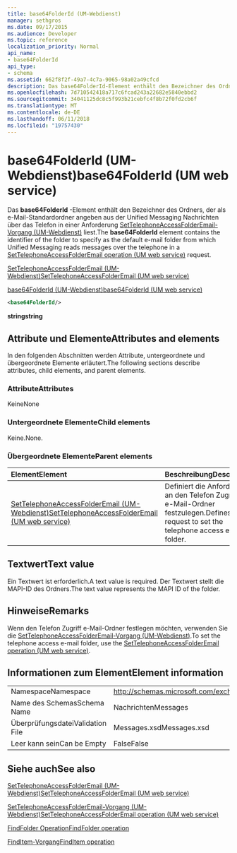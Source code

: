 ```yaml
---
title: base64FolderId (UM-Webdienst)
manager: sethgros
ms.date: 09/17/2015
ms.audience: Developer
ms.topic: reference
localization_priority: Normal
api_name:
- base64FolderId
api_type:
- schema
ms.assetid: 662f8f2f-49a7-4c7a-9065-98a02a49cfcd
description: Das base64FolderId-Element enthält den Bezeichner des Ordners, der als e-Mail-Standardordner angeben aus der Unified Messaging Nachrichten über das Telefon in einer SetTelephoneAccessFolderEmail-Vorgang (UM-Webdienst) Anforderung liest.
ms.openlocfilehash: 7d710542418a717c6fcad243a22682e5840ebbd2
ms.sourcegitcommit: 34041125dc8c5f993b21cebfc4f8b72f0fd2cb6f
ms.translationtype: MT
ms.contentlocale: de-DE
ms.lasthandoff: 06/11/2018
ms.locfileid: "19757430"
---
```

# <a name="base64folderid-um-web-service"></a><span data-ttu-id="3af97-103">base64FolderId (UM-Webdienst)</span><span class="sxs-lookup"><span data-stu-id="3af97-103">base64FolderId (UM web service)</span></span>

<span data-ttu-id="3af97-104">Das **base64FolderId** -Element enthält den Bezeichner des Ordners, der als e-Mail-Standardordner angeben aus der Unified Messaging Nachrichten über das Telefon in einer Anforderung [SetTelephoneAccessFolderEmail-Vorgang (UM-Webdienst)](settelephoneaccessfolderemail-operation-um-web-service.md) liest.</span><span class="sxs-lookup"><span data-stu-id="3af97-104">The **base64FolderId** element contains the identifier of the folder to specify as the default e-mail folder from which Unified Messaging reads messages over the telephone in a [SetTelephoneAccessFolderEmail operation (UM web service)](settelephoneaccessfolderemail-operation-um-web-service.md) request.</span></span> 
  
[<span data-ttu-id="3af97-105">SetTelephoneAccessFolderEmail (UM-Webdienst)</span><span class="sxs-lookup"><span data-stu-id="3af97-105">SetTelephoneAccessFolderEmail (UM web service)</span></span>](settelephoneaccessfolderemail-um-web-service.md)
  
[<span data-ttu-id="3af97-106">base64FolderId (UM-Webdienst)</span><span class="sxs-lookup"><span data-stu-id="3af97-106">base64FolderId (UM web service)</span></span>](base64folderid-um-web-service.md)
  
```xml
<base64FolderId/>
```

 <span data-ttu-id="3af97-107">**string**</span><span class="sxs-lookup"><span data-stu-id="3af97-107">**string**</span></span>
## <a name="attributes-and-elements"></a><span data-ttu-id="3af97-108">Attribute und Elemente</span><span class="sxs-lookup"><span data-stu-id="3af97-108">Attributes and elements</span></span>

<span data-ttu-id="3af97-109">In den folgenden Abschnitten werden Attribute, untergeordnete und übergeordnete Elemente erläutert.</span><span class="sxs-lookup"><span data-stu-id="3af97-109">The following sections describe attributes, child elements, and parent elements.</span></span>
  
### <a name="attributes"></a><span data-ttu-id="3af97-110">Attribute</span><span class="sxs-lookup"><span data-stu-id="3af97-110">Attributes</span></span>

<span data-ttu-id="3af97-111">Keine</span><span class="sxs-lookup"><span data-stu-id="3af97-111">None</span></span>
  
### <a name="child-elements"></a><span data-ttu-id="3af97-112">Untergeordnete Elemente</span><span class="sxs-lookup"><span data-stu-id="3af97-112">Child elements</span></span>

<span data-ttu-id="3af97-113">Keine.</span><span class="sxs-lookup"><span data-stu-id="3af97-113">None.</span></span>
  
### <a name="parent-elements"></a><span data-ttu-id="3af97-114">Übergeordnete Elemente</span><span class="sxs-lookup"><span data-stu-id="3af97-114">Parent elements</span></span>

|<span data-ttu-id="3af97-115">**Element**</span><span class="sxs-lookup"><span data-stu-id="3af97-115">**Element**</span></span>|<span data-ttu-id="3af97-116">**Beschreibung**</span><span class="sxs-lookup"><span data-stu-id="3af97-116">**Description**</span></span>|
|:-----|:-----|
|[<span data-ttu-id="3af97-117">SetTelephoneAccessFolderEmail (UM-Webdienst)</span><span class="sxs-lookup"><span data-stu-id="3af97-117">SetTelephoneAccessFolderEmail (UM web service)</span></span>](settelephoneaccessfolderemail-um-web-service.md) <br/> |<span data-ttu-id="3af97-118">Definiert die Anforderung an den Telefon Zugriff auf e-Mail-Ordner festzulegen.</span><span class="sxs-lookup"><span data-stu-id="3af97-118">Defines request to set the telephone access e-mail folder.</span></span>  <br/> |
   
## <a name="text-value"></a><span data-ttu-id="3af97-119">Textwert</span><span class="sxs-lookup"><span data-stu-id="3af97-119">Text value</span></span>

<span data-ttu-id="3af97-120">Ein Textwert ist erforderlich.</span><span class="sxs-lookup"><span data-stu-id="3af97-120">A text value is required.</span></span> <span data-ttu-id="3af97-121">Der Textwert stellt die MAPI-ID des Ordners.</span><span class="sxs-lookup"><span data-stu-id="3af97-121">The text value represents the MAPI ID of the folder.</span></span>
  
## <a name="remarks"></a><span data-ttu-id="3af97-122">Hinweise</span><span class="sxs-lookup"><span data-stu-id="3af97-122">Remarks</span></span>

<span data-ttu-id="3af97-123">Wenn den Telefon Zugriff e-Mail-Ordner festlegen möchten, verwenden Sie die [SetTelephoneAccessFolderEmail-Vorgang (UM-Webdienst)](settelephoneaccessfolderemail-operation-um-web-service.md).</span><span class="sxs-lookup"><span data-stu-id="3af97-123">To set the telephone access e-mail folder, use the [SetTelephoneAccessFolderEmail operation (UM web service)](settelephoneaccessfolderemail-operation-um-web-service.md).</span></span>
  
## <a name="element-information"></a><span data-ttu-id="3af97-124">Informationen zum Element</span><span class="sxs-lookup"><span data-stu-id="3af97-124">Element information</span></span>

|||
|:-----|:-----|
|<span data-ttu-id="3af97-125">Namespace</span><span class="sxs-lookup"><span data-stu-id="3af97-125">Namespace</span></span>  <br/> |http://schemas.microsoft.com/exchange/services/2006/messages  <br/> |
|<span data-ttu-id="3af97-126">Name des Schemas</span><span class="sxs-lookup"><span data-stu-id="3af97-126">Schema Name</span></span>  <br/> |<span data-ttu-id="3af97-127">Nachrichten</span><span class="sxs-lookup"><span data-stu-id="3af97-127">Messages</span></span>  <br/> |
|<span data-ttu-id="3af97-128">Überprüfungsdatei</span><span class="sxs-lookup"><span data-stu-id="3af97-128">Validation File</span></span>  <br/> |<span data-ttu-id="3af97-129">Messages.xsd</span><span class="sxs-lookup"><span data-stu-id="3af97-129">Messages.xsd</span></span>  <br/> |
|<span data-ttu-id="3af97-130">Leer kann sein</span><span class="sxs-lookup"><span data-stu-id="3af97-130">Can be Empty</span></span>  <br/> |<span data-ttu-id="3af97-131">False</span><span class="sxs-lookup"><span data-stu-id="3af97-131">False</span></span>  <br/> |
   
## <a name="see-also"></a><span data-ttu-id="3af97-132">Siehe auch</span><span class="sxs-lookup"><span data-stu-id="3af97-132">See also</span></span>



[<span data-ttu-id="3af97-133">SetTelephoneAccessFolderEmail (UM-Webdienst)</span><span class="sxs-lookup"><span data-stu-id="3af97-133">SetTelephoneAccessFolderEmail (UM web service)</span></span>](settelephoneaccessfolderemail-um-web-service.md)
  
[<span data-ttu-id="3af97-134">SetTelephoneAccessFolderEmail-Vorgang (UM-Webdienst)</span><span class="sxs-lookup"><span data-stu-id="3af97-134">SetTelephoneAccessFolderEmail operation (UM web service)</span></span>](settelephoneaccessfolderemail-operation-um-web-service.md)
  
[<span data-ttu-id="3af97-135">FindFolder Operation</span><span class="sxs-lookup"><span data-stu-id="3af97-135">FindFolder operation</span></span>](findfolder-operation.md)
  
[<span data-ttu-id="3af97-136">FindItem-Vorgang</span><span class="sxs-lookup"><span data-stu-id="3af97-136">FindItem operation</span></span>](finditem-operation.md)

